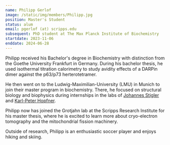 ```yaml
---
name: Philipp Gerlof 
image: /static/img/members/Philipp.jpg
position: Master's Student
status: alum
email: pgerlof (at) scripps.edu
subsequent: PhD student at The Max Planck Institute of Biochemistry
startdate: 2023-11-06
enddate: 2024-06-28
---
```

Philipp received his Bachelor's degree in Biochemistry with distinction from the Goethe University Frankfurt in Germany. During his bachelor thesis, he used isothermal titration calorimetry to study avidity effects of a DARPin dimer against the p63/p73 herterotetramer.

He then went on to the Ludwig-Maximilian-University (LMU) in Munich to join their master program in biochemistry. There, he focused on structural biology and biophysics during internships in the labs of [Johannes Stigler](https://www.genzentrum.uni-muenchen.de/research-groups/stigler/index.html) and [Karl-Peter Hopfner](https://www.genzentrum.uni-muenchen.de/research-groups/hopfner/index.html).
 
Philipp now has joined the Grotjahn lab at the Scripps Research Institute for his master thesis, where he is excited to learn more about cryo-electron tomography and the mitochondrial fission machinery.

Outside of research, Philipp is an enthusiastic soccer player and enjoys hiking and skiing.

